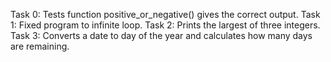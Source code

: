 Task 0: Tests function positive_or_negative() gives the correct output.
Task 1: Fixed program to infinite loop.
Task 2: Prints the largest of three integers.
Task 3: Converts a date to day of the year and calculates how many days are remaining.
